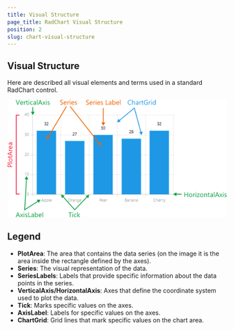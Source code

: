 ```yaml
---
title: Visual Structure
page_title: RadChart Visual Structure
position: 2
slug: chart-visual-structure
---
```

## Visual Structure ##
Here are described all visual elements and terms used in a standard RadChart control.

![Chart Visual Structure](chart-visual-structure.png "Visual elements of RadChart control")
## Legend ##
- **PlotArea**: The area that contains the data series (on the image it is the area inside the rectangle defined by the axes).
- **Series**: The visual representation of the data.
- **SeriesLabels**: Labels that provide specific information about the data points in the series.
- **VerticalAxis/HorizontalAxis**: Axes that define the coordinate system used to plot the data.
- **Tick**: Marks specific values on the axes.
- **AxisLabel**: Labels for specific values on the axes.
- **ChartGrid**: Grid lines that mark specific values on the chart area.
